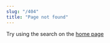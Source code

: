 ```yaml
---
slug: "/404"
title: "Page not found"
---
```


Try using the search on the [home page](https://www.bahaisongproject.com)